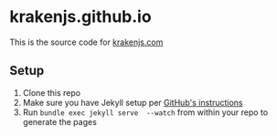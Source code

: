 # krakenjs.github.io

This is the source code for [krakenjs.com](http://www.krakenjs.com)

## Setup

1. Clone this repo
2. Make sure you have Jekyll setup per [GitHub's instructions](https://help.github.com/articles/using-jekyll-with-pages)
3. Run `bundle exec jekyll serve  --watch` from within your repo to generate the pages
